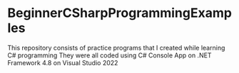 # BeginnerCSharpProgrammingExamples

This repository consists of practice programs that I created while learning C# programming
They were all coded using C# Console App on .NET Framework 4.8 on Visual Studio 2022
